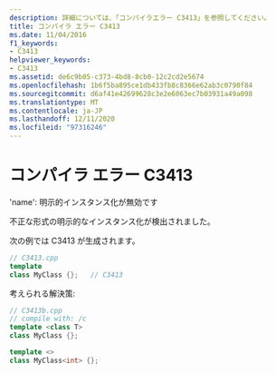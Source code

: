 ```yaml
---
description: 詳細については、「コンパイラエラー C3413」を参照してください。
title: コンパイラ エラー C3413
ms.date: 11/04/2016
f1_keywords:
- C3413
helpviewer_keywords:
- C3413
ms.assetid: de6c9b05-c373-4bd8-8cb0-12c2cd2e5674
ms.openlocfilehash: 1b6f5ba895ce1db433fb8c8366e62ab3c0790f84
ms.sourcegitcommit: d6af41e42699628c3e2e6063ec7b03931a49a098
ms.translationtype: MT
ms.contentlocale: ja-JP
ms.lasthandoff: 12/11/2020
ms.locfileid: "97316246"
---
```

# <a name="compiler-error-c3413"></a>コンパイラ エラー C3413

'name': 明示的インスタンス化が無効です

不正な形式の明示的なインスタンス化が検出されました。

次の例では C3413 が生成されます。

```cpp
// C3413.cpp
template
class MyClass {};   // C3413
```

考えられる解決策:

```cpp
// C3413b.cpp
// compile with: /c
template <class T>
class MyClass {};

template <>
class MyClass<int> {};
```
